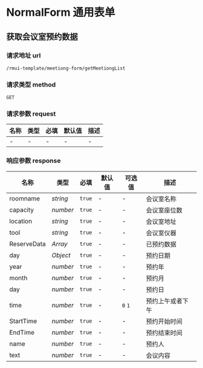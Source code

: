 # NormalForm 通用表单

## 获取会议室预约数据

### 请求地址 url

    /rmui-template/meetiong-form/getMeetiongList

### 请求类型 method

`GET`

### 请求参数 request

| 名称 | 类型 | 必填 | 默认值 | 描述 |
| ---- | ---- | ---- | ------ | ---- |
| -    | -    | -    | -      | -    |

### 响应参数 response

| 名称        | 类型     | 必填   | 默认值 | 可选值  | 描述             |
| ----------- | -------- | ------ | ------ | ------- | ---------------- |
| roomname    | _string_ | `true` | -      | -       | 会议室名称       |
| capacity    | _number_ | `true` | -      | -       | 会议室座位数     |
| location    | _string_ | `true` | -      | -       | 会议室地址       |
| tool        | _string_ | `true` | -      | -       | 会议室仪器       |
| ReserveData | _Array_  | `true` | -      | -       | 已预约数据       |
| day         | _Object_ | `true` | -      | -       | 预约日期         |
| year        | _number_ | `true` | -      | -       | 预约年           |
| month       | _number_ | `true` | -      | -       | 预约月           |
| day         | _number_ | `true` | -      | -       | 预约日           |
| time        | _number_ | `true` | -      | `0` `1` | 预约上午或者下午 |
| StartTime   | _number_ | `true` | -      | -       | 预约开始时间     |
| EndTime     | _number_ | `true` | -      | -       | 预约结束时间     |
| name        | _number_ | `true` | -      | -       | 预约人           |
| text        | _number_ | `true` | -      | -       | 会议内容         |
